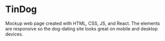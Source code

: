 # TinDog
Mockup web page created with HTML, CSS, JS, and React. The elements are responsive so the dog-dating site looks great on mobile and desktop devices.
